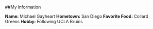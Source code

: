 ##My Information

**Name:** Michael Gayheart
**Hometown:** San Diego
**Favorite Food:** Collard Greens
**Hobby:** Following UCLA Bruins
